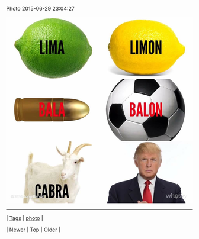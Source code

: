 <!--
title: Photo 2015-06-29 23
date: 2020-06-28T15:27:00.084Z
tags: photo
-->


Photo 2015-06-29 23:04:27

![](122800837679-0.jpg)

<!--BOTTOM-POST-NAVIGATION-->
---

| [Tags](tags.md) | [photo](tag-photo.md) |

| [Newer](122786984764.md) | [Top](index.md) | [Older](122800848204.md) |